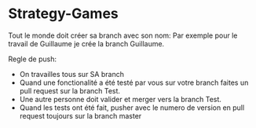 # Strategy-Games

Tout le monde doit créer sa branch avec son nom: Par exemple pour le travail de Guillaume je crée la branch Guillaume.

Regle de push:

- On travailles tous sur SA branch
- Quand une fonctionalité a été testé par vous sur votre branch faites un pull request sur la branch Test.
- Une autre personne doit valider et merger vers la branch Test.
- Quand les tests ont été fait, pusher avec le numero de version en pull request toujours sur la branch master
